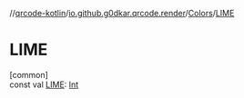 //[qrcode-kotlin](../../../index.md)/[io.github.g0dkar.qrcode.render](../index.md)/[Colors](index.md)/[LIME](-l-i-m-e.md)

# LIME

[common]\
const val [LIME](-l-i-m-e.md): [Int](https://kotlinlang.org/api/latest/jvm/stdlib/kotlin/-int/index.html)
